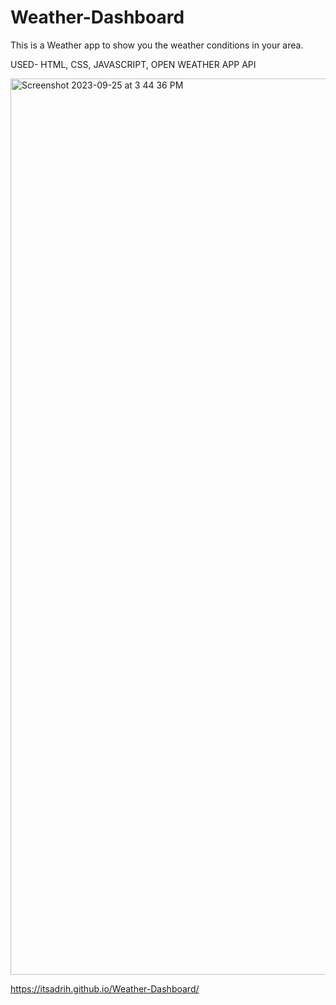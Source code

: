 # Weather-Dashboard
This is a Weather app to show you the weather conditions in your area.

USED-
HTML,
CSS,
JAVASCRIPT,
OPEN WEATHER APP API

<img width="1434" alt="Screenshot 2023-09-25 at 3 44 36 PM" src="https://github.com/itsadrih/Weather-Dashboard/assets/128756303/d970a73b-04a3-4cb3-8789-f644c49aff29">

https://itsadrih.github.io/Weather-Dashboard/
